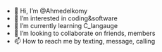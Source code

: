 - 👋 Hi, I’m @Ahmedelkomy
- 👀 I’m interested in coding&software
- 🌱 I’m currently learning C_langauge
- 💞️ I’m looking to collaborate on friends, members 
- 📫 How to reach me by texting, message, calling

<!---
Ahmedelkomy/Ahmedelkomy is a ✨ special ✨ repository because its `README.md` (this file) appears on your GitHub profile.
You can click the Preview link to take a look at your changes.
--->
